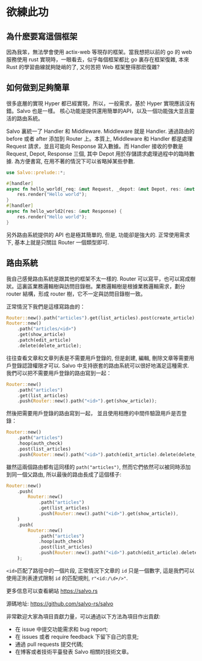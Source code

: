 # 欲練此功

## 為什麽要寫這個框架

因為我笨，無法學會使用 actix-web 等現存的框架。當我想把以前的 go 的 web 服務使用 rust 實現時，一眼看去，似乎每個框架都比 go 裏存在框架復雜, 本來 Rust 的學習曲線就夠陡峭的了, 又何苦把 Web 框架整得那麽復雜?



## 如何做到足夠簡單
很多底層的實現 Hyper 都已經實現，所以，一般需求，基於 Hyper 實現應該沒有錯。Salvo 也是一樣。 核心功能是提供還用簡單的API，以及一個功能強大並且靈活的路由系統。

Salvo 裏統一了 Handler 和 Middleware. Middleware 就是 Handler. 通過路由的 before 或者 after 添加到 Router 上。本質上, Middleware 和 Handler 都是處理 Request 請求，並且可能向 Response 寫入數據。而 Handler 接收的參數是 Request, Depot, Response 三個, 其中 Depot 用於存儲請求處理過程中的臨時數據. 為方便書寫, 在用不著的情況下可以省略掉某些參數.

```rust
use Salvo::prelude::*;

#[handler]
async fn hello_world(_req: &mut Request, _depot: &mut Depot, res: &mut Response) {
    res.render("Hello world");
}
#[handler]
async fn hello_world2(res: &mut Response) {
    res.render("Hello world");
}
```

另外路由系統提供的 API 也是極其簡單的, 但是, 功能卻是強大的. 正常使用需求下, 基本上就是只關註 Router 一個類型即可.

## 路由系統

我自己感覺路由系統是跟其他的框架不太一樣的. Router 可以寫平，也可以寫成樹狀。這裏區業務邏輯樹與訪問目錄樹。業務邏輯樹是根據業務邏輯需求，劃分 router 結構，形成 router 樹，它不一定與訪問目錄樹一致。

正常情況下我們是這樣寫路由的：

```rust
Router::new().path("articles").get(list_articles).post(create_article);
Router::new()
    .path("articles/<id>")
    .get(show_article)
    .patch(edit_article)
    .delete(delete_article);
```

往往查看文章和文章列表是不需要用戶登錄的, 但是創建, 編輯, 刪除文章等需要用戶登錄認證權限才可以. Salvo 中支持嵌套的路由系統可以很好地滿足這種需求. 我們可以把不需要用戶登錄的路由寫到一起：

```rust
Router::new()
    .path("articles")
    .get(list_articles)
    .push(Router::new().path("<id>").get(show_article));
```

然後把需要用戶登錄的路由寫到一起， 並且使用相應的中間件驗證用戶是否登錄：
```rust
Router::new()
    .path("articles")
    .hoop(auth_check)
    .post(list_articles)
    .push(Router::new().path("<id>").patch(edit_article).delete(delete_article));
```

雖然這兩個路由都有這同樣的 ```path("articles")```, 然而它們依然可以被同時添加到同一個父路由, 所以最後的路由長成了這個樣子:

```rust
Router::new()
    .push(
        Router::new()
            .path("articles")
            .get(list_articles)
            .push(Router::new().path("<id>").get(show_article)),
    )
    .push(
        Router::new()
            .path("articles")
            .hoop(auth_check)
            .post(list_articles)
            .push(Router::new().path("<id>").patch(edit_article).delete(delete_article)),
    );
```

```<id>```匹配了路徑中的一個片段, 正常情況下文章的 ```id``` 只是一個數字, 這是我們可以使用正則表達式限制 ```id``` 的匹配規則, ```r"<id:/\d+/>"```. 


更多信息可以查看網站 https://salvo.rs

源碼地址: https://github.com/salvo-rs/salvo


非常歡迎大家為項目貢獻力量，可以通過以下方法為項目作出貢獻:

  - 在 issue 中提交功能需求和 bug report;
  - 在 issues 或者 require feedback 下留下自己的意見;
  - 通過 pull requests 提交代碼;
  - 在博客或者技術平臺發表 Salvo 相關的技術文章。